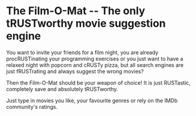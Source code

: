 # The Film-O-Mat -- The only tRUSTworthy movie suggestion engine

 You want to invite your friends for a film night, you are already procRUSTinating your 
 programming exercises or you just want to have a relaxed night with popcorn and cRUSTy pizza,
 but all search engines are just fRUSTrating and always suggest the wrong movies?

 Then the Film-O-Mat should be your weapon of choice! It is just RUSTastic, completely save and
 absolutely tRUSTworthy.

 Just type in movies you like, your favourite genres or rely on the IMDb community's ratings.